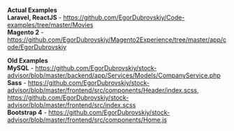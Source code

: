 **Actual Examples** <br/>
**Laravel, ReactJS** - https://github.com/EgorDubrovskiy/Code-examples/tree/master/Movies <br/>
**Magento 2** - https://github.com/EgorDubrovskiy/Magento2Experience/tree/master/app/code/EgorDubrovskiy <br/>

**Old Examples** <br/>
**MySQL** - https://github.com/EgorDubrovskiy/stock-advisor/blob/master/backend/app/Services/Models/CompanyService.php<br/>
**Sass** - https://github.com/EgorDubrovskiy/stock-advisor/blob/master/frontend/src/components/Header/index.scss, https://github.com/EgorDubrovskiy/stock-advisor/blob/master/frontend/src/index.scss<br/>
**Bootstrap 4** - https://github.com/EgorDubrovskiy/stock-advisor/blob/master/frontend/src/components/Home.js<br/>
